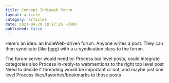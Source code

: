 ```yaml
---
title: Concept Indieweb Forum
layout: article
category: articles
date: 2021-04-29 18:27:26 -0500
published: false
---
```


Here's an idea: an IndieWeb-driven forum. Anyone writes a post. They can then syndicate (like [here](https://news.indieweb.org/how-to-submit-a-post)) with a u-syndication class to the forum. 

The forum server would need to:
Process top level posts, could integrate categories also
Process in-reply-to webmentions to the right top level post
Need to decide if threading would be important or not, and maybe just one level
Process likes/favorites/bookmarks to those posts